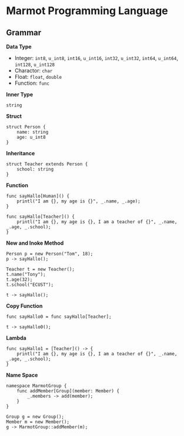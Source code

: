 # Marmot Programming Language

## Grammar

**Data Type**

- Integer: `int8`, `u_int8`, `int16`, `u_int16`, `int32`, `u_int32`, `int64`, `u_int64`, `int128`, `u_int128`
- Charactor: `char`
- Float: `float`, `double`
- Function: `func`

**Inner Type**

`string`

**Struct**

```marmot
struct Person {
    name: string
    age: u_int8
}
```

**Inheritance**

```marmot
struct Teacher extends Person {
    school: string
}
```

**Function**

```marmot
func sayHallo[Human]() {
    printl("I am {}, my age is {}", _.name, _.age);
}

func sayHallo[Teacher]() {
    printl("I am {}, my age is {}, I am a teacher of {}", _.name, _.age, _.school);
}
```

**New and Inoke Method**

```marmot
Person p = new Person("Tom", 18);
p -> sayHallo();

Teacher t = new Teacher();
t.name("Tony");
t.age(32);
t.school("ECUST");

t -> sayHallo();
```

**Copy Function**

```marmot
func sayHallo0 = func sayHallo[Teacher];

t -> sayHallo0();
```

**Lambda**

```marmot
func sayHallo1 = [Teacher]() -> {
    printl("I am {}, my age is {}, I am a teacher of {}", _.name, _.age, _.school);
}
```

**Name Space**

```marmot
namespace MarmotGroup {
    func addMember[Group](member: Member) {
        _.members -> add(member);
    }
}

Group g = new Group();
Member m = new Member();
g -> MarmotGroup::addMember(m);
```